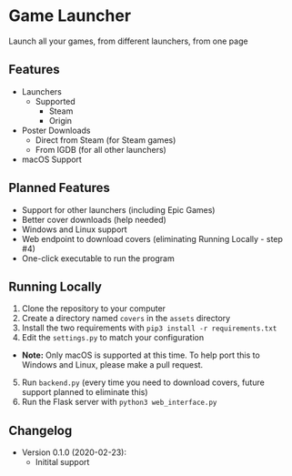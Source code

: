 # Game Launcher
Launch all your games, from different launchers, from one page

## Features
* Launchers
  * Supported
    * Steam
    * Origin
* Poster Downloads
  * Direct from Steam (for Steam games)
  * From IGDB (for all other launchers)
* macOS Support

## Planned Features
* Support for other launchers (including Epic Games)
* Better cover downloads (help needed)
* Windows and Linux support
* Web endpoint to download covers (eliminating Running Locally - step #4)
* One-click executable to run the program

## Running Locally
1. Clone the repository to your computer
2. Create a directory named `covers` in the `assets` directory
3. Install the two requirements with `pip3 install -r requirements.txt`
4. Edit the `settings.py` to match your configuration
  * **Note:** Only macOS is supported at this time. To help port this to Windows and Linux, please make a pull request.
5. Run `backend.py` (every time you need to download covers, future support planned to eliminate this)
6. Run the Flask server with `python3 web_interface.py`

## Changelog
* Version 0.1.0 (2020-02-23):
  * Initital support
